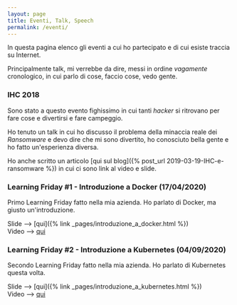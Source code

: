 ```yaml
---
layout: page
title: Eventi, Talk, Speech
permalink: /eventi/
---
```


In questa pagina elenco gli eventi a cui ho partecipato e di cui esiste traccia su Internet.

Principalmente talk, mi verrebbe da dire, messi in ordine *vagamente* cronologico, in cui parlo di cose, faccio cose, vedo gente.

### IHC 2018

Sono stato a questo evento fighissimo in cui tanti *hacker* si ritrovano per fare cose e divertirsi e fare campeggio.

Ho tenuto un talk in cui ho discusso il problema della minaccia reale dei *Ransomware* e devo dire che mi sono divertito, ho conosciuto bella gente e ho fatto un'esperienza diversa.

Ho anche scritto un articolo [qui sul blog]({% post_url 2019-03-19-IHC-e-ransomware %}) in cui ci sono link al video e slide.

### Learning Friday #1 - Introduzione a Docker (17/04/2020)

Primo Learning Friday fatto nella mia azienda. Ho parlato di Docker, ma giusto un'introduzione.

Slide --> [qui]({% link _pages/introduzione_a_docker.html %})  
Video --> [qui](https://www.youtube.com/watch?v=mTtr25vfxX4)

### Learning Friday #2 - Introduzione a Kubernetes (04/09/2020)

Secondo Learning Friday fatto nella mia azienda. Ho parlato di Kubernetes questa volta.

Slide --> [qui]({% link _pages/introduzione_a_kubernetes.html %})  
Video --> [qui](https://www.youtube.com/watch?v=KE8xQOvw_bM)

